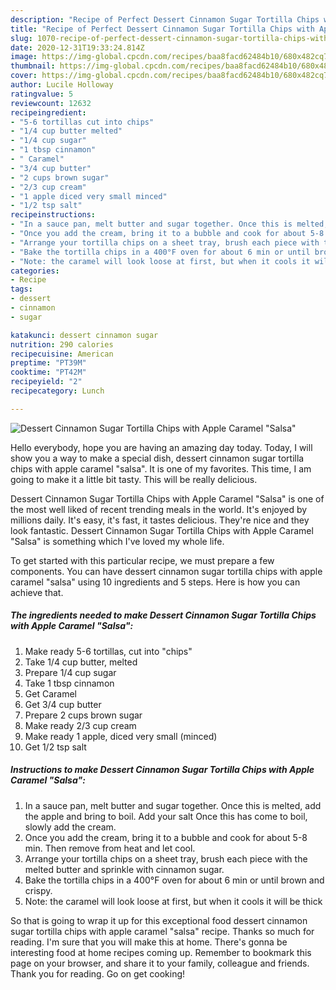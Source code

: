 ```yaml
---
description: "Recipe of Perfect Dessert Cinnamon Sugar Tortilla Chips with Apple Caramel &amp;#34;Salsa&amp;#34;"
title: "Recipe of Perfect Dessert Cinnamon Sugar Tortilla Chips with Apple Caramel &amp;#34;Salsa&amp;#34;"
slug: 1070-recipe-of-perfect-dessert-cinnamon-sugar-tortilla-chips-with-apple-caramel-and-34-salsa-and-34
date: 2020-12-31T19:33:24.814Z
image: https://img-global.cpcdn.com/recipes/baa8facd62484b10/680x482cq70/dessert-cinnamon-sugar-tortilla-chips-with-apple-caramel-salsa-recipe-main-photo.jpg
thumbnail: https://img-global.cpcdn.com/recipes/baa8facd62484b10/680x482cq70/dessert-cinnamon-sugar-tortilla-chips-with-apple-caramel-salsa-recipe-main-photo.jpg
cover: https://img-global.cpcdn.com/recipes/baa8facd62484b10/680x482cq70/dessert-cinnamon-sugar-tortilla-chips-with-apple-caramel-salsa-recipe-main-photo.jpg
author: Lucile Holloway
ratingvalue: 5
reviewcount: 12632
recipeingredient:
- "5-6 tortillas cut into chips"
- "1/4 cup butter melted"
- "1/4 cup sugar"
- "1 tbsp cinnamon"
- " Caramel"
- "3/4 cup butter"
- "2 cups brown sugar"
- "2/3 cup cream"
- "1 apple diced very small minced"
- "1/2 tsp salt"
recipeinstructions:
- "In a sauce pan, melt butter and sugar together. Once this is melted, add the apple and bring to boil. Add your salt Once this has come to boil, slowly add the cream."
- "Once you add the cream, bring it to a bubble and cook for about 5-8 min. Then remove from heat and let cool."
- "Arrange your tortilla chips on a sheet tray, brush each piece with the melted butter and sprinkle with cinnamon sugar."
- "Bake the tortilla chips in a 400°F oven for about 6 min or until brown and crispy."
- "Note: the caramel will look loose at first, but when it cools it will be thick"
categories:
- Recipe
tags:
- dessert
- cinnamon
- sugar

katakunci: dessert cinnamon sugar 
nutrition: 290 calories
recipecuisine: American
preptime: "PT39M"
cooktime: "PT42M"
recipeyield: "2"
recipecategory: Lunch

---
```



![Dessert Cinnamon Sugar Tortilla Chips with Apple Caramel &#34;Salsa&#34;](https://img-global.cpcdn.com/recipes/baa8facd62484b10/680x482cq70/dessert-cinnamon-sugar-tortilla-chips-with-apple-caramel-salsa-recipe-main-photo.jpg)

Hello everybody, hope you are having an amazing day today. Today, I will show you a way to make a special dish, dessert cinnamon sugar tortilla chips with apple caramel &#34;salsa&#34;. It is one of my favorites. This time, I am going to make it a little bit tasty. This will be really delicious.



Dessert Cinnamon Sugar Tortilla Chips with Apple Caramel &#34;Salsa&#34; is one of the most well liked of recent trending meals in the world. It's enjoyed by millions daily. It's easy, it's fast, it tastes delicious. They're nice and they look fantastic. Dessert Cinnamon Sugar Tortilla Chips with Apple Caramel &#34;Salsa&#34; is something which I've loved my whole life.


To get started with this particular recipe, we must prepare a few components. You can have dessert cinnamon sugar tortilla chips with apple caramel &#34;salsa&#34; using 10 ingredients and 5 steps. Here is how you can achieve that.

<!--inarticleads1-->

##### The ingredients needed to make Dessert Cinnamon Sugar Tortilla Chips with Apple Caramel &#34;Salsa&#34;:

1. Make ready 5-6 tortillas, cut into &#34;chips&#34;
1. Take 1/4 cup butter, melted
1. Prepare 1/4 cup sugar
1. Take 1 tbsp cinnamon
1. Get  Caramel
1. Get 3/4 cup butter
1. Prepare 2 cups brown sugar
1. Make ready 2/3 cup cream
1. Make ready 1 apple, diced very small (minced)
1. Get 1/2 tsp salt




<!--inarticleads2-->

##### Instructions to make Dessert Cinnamon Sugar Tortilla Chips with Apple Caramel &#34;Salsa&#34;:

1. In a sauce pan, melt butter and sugar together. Once this is melted, add the apple and bring to boil. Add your salt Once this has come to boil, slowly add the cream.
1. Once you add the cream, bring it to a bubble and cook for about 5-8 min. Then remove from heat and let cool.
1. Arrange your tortilla chips on a sheet tray, brush each piece with the melted butter and sprinkle with cinnamon sugar.
1. Bake the tortilla chips in a 400°F oven for about 6 min or until brown and crispy.
1. Note: the caramel will look loose at first, but when it cools it will be thick




So that is going to wrap it up for this exceptional food dessert cinnamon sugar tortilla chips with apple caramel &#34;salsa&#34; recipe. Thanks so much for reading. I'm sure that you will make this at home. There's gonna be interesting food at home recipes coming up. Remember to bookmark this page on your browser, and share it to your family, colleague and friends. Thank you for reading. Go on get cooking!

